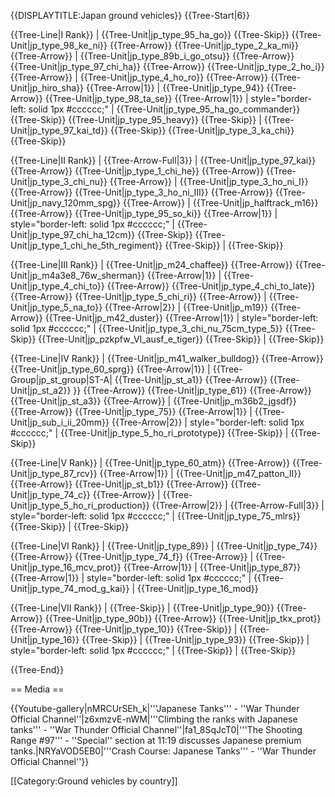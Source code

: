 {{DISPLAYTITLE:Japan ground vehicles}}
{{Tree-Start|6}}

{{Tree-Line|I Rank}}
|
{{Tree-Unit|jp_type_95_ha_go}}
{{Tree-Skip}}
{{Tree-Unit|jp_type_98_ke_ni}}
{{Tree-Arrow}}
{{Tree-Unit|jp_type_2_ka_mi}}
{{Tree-Arrow}}
|
{{Tree-Unit|jp_type_89b_i_go_otsu}}
{{Tree-Arrow}}
{{Tree-Unit|jp_type_97_chi_ha}}
{{Tree-Arrow}}
{{Tree-Unit|jp_type_2_ho_i}}
{{Tree-Arrow}}
|
{{Tree-Unit|jp_type_4_ho_ro}}
{{Tree-Arrow}}
{{Tree-Unit|jp_hiro_sha}}
{{Tree-Arrow|1}}
|
{{Tree-Unit|jp_type_94}}
{{Tree-Arrow}}
{{Tree-Unit|jp_type_98_ta_se}}
{{Tree-Arrow|1}}
| style="border-left: solid 1px #cccccc;" |
{{Tree-Unit|jp_type_95_ha_go_commander}}
{{Tree-Skip}}
{{Tree-Unit|jp_type_95_heavy}}
{{Tree-Skip}}
|
{{Tree-Unit|jp_type_97_kai_td}}
{{Tree-Skip}}
{{Tree-Unit|jp_type_3_ka_chi}}
{{Tree-Skip}}

{{Tree-Line|II Rank}}
|
{{Tree-Arrow-Full|3}}
|
{{Tree-Unit|jp_type_97_kai}}
{{Tree-Arrow}}
{{Tree-Unit|jp_type_1_chi_he}}
{{Tree-Arrow}}
{{Tree-Unit|jp_type_3_chi_nu}}
{{Tree-Arrow}}
|
{{Tree-Unit|jp_type_3_ho_ni_I}}
{{Tree-Arrow}}
{{Tree-Unit|jp_type_3_ho_ni_III}}
{{Tree-Arrow}}
{{Tree-Unit|jp_navy_120mm_spg}}
{{Tree-Arrow}}
|
{{Tree-Unit|jp_halftrack_m16}}
{{Tree-Arrow}}
{{Tree-Unit|jp_type_95_so_ki}}
{{Tree-Arrow|1}}
| style="border-left: solid 1px #cccccc;" |
{{Tree-Unit|jp_type_97_chi_ha_12cm}}
{{Tree-Skip}}
{{Tree-Unit|jp_type_1_chi_he_5th_regiment}}
{{Tree-Skip}}
|
{{Tree-Skip}}

{{Tree-Line|III Rank}}
|
{{Tree-Unit|jp_m24_chaffee}}
{{Tree-Arrow}}
{{Tree-Unit|jp_m4a3e8_76w_sherman}}
{{Tree-Arrow|1}}
|
{{Tree-Unit|jp_type_4_chi_to}}
{{Tree-Arrow}}
{{Tree-Unit|jp_type_4_chi_to_late}}
{{Tree-Arrow}}
{{Tree-Unit|jp_type_5_chi_ri}}
{{Tree-Arrow}}
|
{{Tree-Unit|jp_type_5_na_to}}
{{Tree-Arrow|2}}
|
{{Tree-Unit|jp_m19}}
{{Tree-Arrow}}
{{Tree-Unit|jp_m42_duster}}
{{Tree-Arrow|1}}
| style="border-left: solid 1px #cccccc;" |
{{Tree-Unit|jp_type_3_chi_nu_75cm_type_5}}
{{Tree-Skip}}
{{Tree-Unit|jp_pzkpfw_VI_ausf_e_tiger}}
{{Tree-Skip}}
|
{{Tree-Skip}}

{{Tree-Line|IV Rank}}
|
{{Tree-Unit|jp_m41_walker_bulldog}}
{{Tree-Arrow}}
{{Tree-Unit|jp_type_60_sprg}}
{{Tree-Arrow|1}}
|
{{Tree-Group|jp_st_group|ST-A|
  {{Tree-Unit|jp_st_a1}}
{{Tree-Arrow}}
{{Tree-Unit|jp_st_a2}}
}}
{{Tree-Arrow}}
{{Tree-Unit|jp_type_61}}
{{Tree-Arrow}}
{{Tree-Unit|jp_st_a3}}
{{Tree-Arrow}}
|
{{Tree-Unit|jp_m36b2_jgsdf}}
{{Tree-Arrow}}
{{Tree-Unit|jp_type_75}}
{{Tree-Arrow|1}}
|
{{Tree-Unit|jp_sub_i_ii_20mm}}
{{Tree-Arrow|2}}
| style="border-left: solid 1px #cccccc;" |
{{Tree-Unit|jp_type_5_ho_ri_prototype}}
{{Tree-Skip}}
|
{{Tree-Skip}}

{{Tree-Line|V Rank}}
|
{{Tree-Unit|jp_type_60_atm}}
{{Tree-Arrow}}
{{Tree-Unit|jp_type_87_rcv}}
{{Tree-Arrow|1}}
|
{{Tree-Unit|jp_m47_patton_II}}
{{Tree-Arrow}}
{{Tree-Unit|jp_st_b1}}
{{Tree-Arrow}}
{{Tree-Unit|jp_type_74_c}}
{{Tree-Arrow}}
|
{{Tree-Unit|jp_type_5_ho_ri_production}}
{{Tree-Arrow|2}}
|
{{Tree-Arrow-Full|3}}
| style="border-left: solid 1px #cccccc;" |
{{Tree-Unit|jp_type_75_mlrs}}
{{Tree-Skip}}
|
{{Tree-Skip}}

{{Tree-Line|VI Rank}}
|
{{Tree-Unit|jp_type_89}}
|
{{Tree-Unit|jp_type_74}}
{{Tree-Arrow}}
{{Tree-Unit|jp_type_74_f}}
{{Tree-Arrow}}
|
{{Tree-Unit|jp_type_16_mcv_prot}}
{{Tree-Arrow|1}}
|
{{Tree-Unit|jp_type_87}}
{{Tree-Arrow|1}}
| style="border-left: solid 1px #cccccc;" |
{{Tree-Unit|jp_type_74_mod_g_kai}}
|
{{Tree-Unit|jp_type_16_mod}}

{{Tree-Line|VII Rank}}
|
{{Tree-Skip}}
|
{{Tree-Unit|jp_type_90}}
{{Tree-Arrow}}
{{Tree-Unit|jp_type_90b}}
{{Tree-Arrow}}
{{Tree-Unit|jp_tkx_prot}}
{{Tree-Arrow}}
{{Tree-Unit|jp_type_10}}
{{Tree-Skip}}
|
{{Tree-Unit|jp_type_16}}
{{Tree-Skip}}
|
{{Tree-Unit|jp_type_93}}
{{Tree-Skip}}
| style="border-left: solid 1px #cccccc;" |
{{Tree-Skip}}
|
{{Tree-Skip}}

{{Tree-End}}

== Media ==

<!-- ''Excellent additions to the article would be video guides, screenshots from the game, and photos.'' -->

{{Youtube-gallery|nMRCUrSEh_k|'''Japanese Tanks''' - ''War Thunder Official Channel''|z6xmzvE-nWM|'''Climbing the ranks with Japanese tanks'''  - ''War Thunder Official Channel''|fa1_8SqJcT0|'''The Shooting Range #97''' - ''Special'' section at 11:19 discusses Japanese premium tanks.|NRYaVOD5EB0|'''Crash Course: Japanese Tanks'''  - ''War Thunder Official Channel''}}

[[Category:Ground vehicles by country]]
